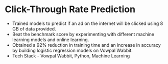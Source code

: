 # Click-Through Rate Prediction
* Trained models to predict if an ad on the internet will be clicked using 8 GB of data provided.
* Beat the benchmark score by experimenting with different machine learning models and online learning.
* Obtained a 92% reduction in training time and an increase in accuracy by building logistic regression models on Vowpal Wabbit.
* Tech Stack - Vowpal Wabbit, Python, Machine Learning

